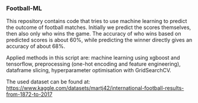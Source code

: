 ### Football-ML

This repository contains code that tries to use machine learning to predict the outcome of football matches.
Initially we predict the scores themselves, then also only who wins the game. 
The accuracy of who wins based on predicted scores is about 60%, 
while predicting the winner directly gives an accuracy of about 68%.

Applied methods in this script are: machine learning using xgboost and tensorflow, preprocessing (one-hot encoding and feature engineering), dataframe slicing, hyperparameter optimisation with GridSearchCV.

The used dataset can be found at: 
https://www.kaggle.com/datasets/martj42/international-football-results-from-1872-to-2017
